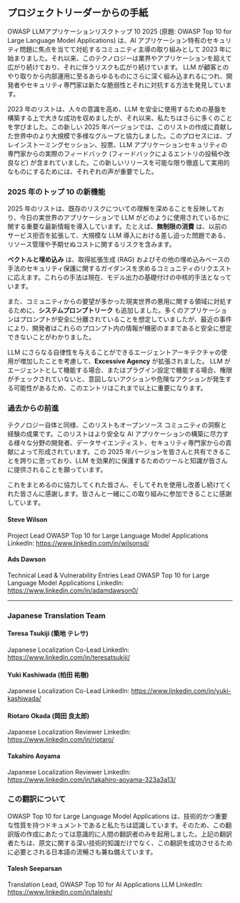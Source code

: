 ## プロジェクトリーダーからの手紙

OWASP LLMアプリケーションリスクトップ 10 2025 (原題: OWASP Top 10 for Large Language Model Applications) は、AI アプリケーション特有のセキュリティ問題に焦点を当てて対処するコミュニティ主導の取り組みとして 2023 年に始まりました。それ以来、このテクノロジーは業界やアプリケーションを超えて広がり続けており、それに伴うリスクも広がり続けています。 LLM が顧客とのやり取りから内部運用に至るあらゆるものにさらに深く組み込まれるにつれ、開発者やセキュリティ専門家は新たな脆弱性とそれに対抗する方法を発見しています。

2023 年のリストは、人々の意識を高め、LLM を安全に使用するための基盤を構築する上で大きな成功を収めましたが、それ以来、私たちはさらに多くのことを学びました。この新しい 2025 年バージョンでは、このリストの作成に貢献した世界中のより大規模で多様なグループと協力しました。このプロセスには、ブレインストーミングセッション、投票、LLM アプリケーションセキュリティの専門家からの実際のフィードバック (フィードバックによるエントリの投稿や改良など) が含まれていました。この新しいリリースを可能な限り徹底して実用的なものにするためには、それぞれの声が重要でした。

### 2025 年のトップ 10 の新機能

2025 年のリストは、既存のリスクについての理解を深めることを反映しており、今日の実世界のアプリケーションで LLM がどのように使用されているかに関する重要な最新情報を導入しています。たとえば、**無制限の消費** は、以前のサービス拒否を拡張して、大規模な LLM 導入における差し迫った問題である、リソース管理や予期せぬコストに関するリスクを含みます。

**ベクトルと埋め込み** は、取得拡張生成 (RAG) およびその他の埋め込みベースの手法のセキュリティ保護に関するガイダンスを求めるコミュニティのリクエストに応えます。これらの手法は現在、モデル出力の基礎付けの中核的手法となっています。

また、コミュニティからの要望が多かった現実世界の悪用に関する領域に対処するために、**システムプロンプトリーク** も追加しました。多くのアプリケーションはプロンプトが安全に分離されていることを想定していましたが、最近の事件により、開発者はこれらのプロンプト内の情報が機密のままであると安全に想定できないことがわかりました。

LLM にさらなる自律性を与えることができるエージェントアーキテクチャの使用が増加したことを考慮して、**Excessive Agency** が拡張されました。 LLM がエージェントとして機能する場合、またはプラグイン設定で機能する場合、権限がチェックされていないと、意図しないアクションや危険なアクションが発生する可能性があるため、このエントリはこれまで以上に重要になります。

### 過去からの前進

テクノロジー自体と同様、このリストもオープンソース コミュニティの洞察と経験の成果です。このリストはより安全な AI アプリケーションの構築に尽力する様々な分野の開発者、データサイエンティスト、セキュリティ専門家からの貢献によって形成されています。この 2025 年バージョンを皆さんと共有できることを誇りに思っており、LLM を効果的に保護するためのツールと知識が皆さんに提供されることを願っています。

これをまとめるのに協力してくれた皆さん、そしてそれを使用し改善し続けてくれた皆さんに感謝します。皆さんと一緒にこの取り組みに参加できることに感謝しています。

#### Steve Wilson
Project Lead
OWASP Top 10 for Large Language Model Applications
LinkedIn: https://www.linkedin.com/in/wilsonsd/

#### Ads Dawson
Technical Lead & Vulnerability Entries Lead
OWASP Top 10 for Large Language Model Applications
LinkedIn: https://www.linkedin.com/in/adamdawson0/

---

### Japanese Translation Team

#### Teresa Tsukiji (築地 テレサ)
Japanese Localization Co-Lead
LinkedIn: https://www.linkedin.com/in/teresatsukiji/

#### Yuki Kashiwada (柏田 祐樹)
Japanese Localization Co-Lead
LinkedIn: https://www.linkedin.com/in/yuki-kashiwada/

#### Riotaro Okada (岡田 良太郎)
Japanese Localization Reviewer
LinkedIn: https://www.linkedin.com/in/riotaro/

#### Takahiro Aoyama
Japanese Localization Reviewer
LinkedIn: https://www.linkedin.com/in/takahiro-aoyama-323a3a13/

### この翻訳について

OWASP Top 10 for Large Language Model Applications は、技術的かつ重要な性質を持つドキュメントであると私たちは認識しています。そのため、この翻訳版の作成にあたっては意識的に人間の翻訳者のみを起用しました。上記の翻訳者たちは、原文に関する深い技術的知識だけでなく、この翻訳を成功させるために必要とされる日本語の流暢さも兼ね備えています。

#### Talesh Seeparsan

Translation Lead, OWASP Top 10 for AI Applications LLM
LinkedIn: https://www.linkedin.com/in/talesh/
